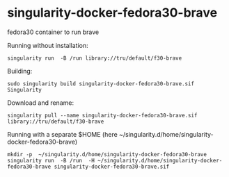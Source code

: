 # singularity-docker-fedora30-brave
fedora30 container to run brave


Running without installation:
```
singularity run  -B /run library://tru/default/f30-brave
```
Building:
```
sudo singularity build singularity-docker-fedora30-brave.sif  Singularity
```
Download and rename:
```
singularity pull --name singularity-docker-fedora30-brave.sif library://tru/default/f30-brave
```
Running with a separate $HOME  (here ~/singularity.d/home/singularity-docker-fedora30-brave)
```
mkdir -p  ~/singularity.d/home/singularity-docker-fedora30-brave
singularity run  -B /run  -H ~/singularity.d/home/singularity-docker-fedora30-brave singularity-docker-fedora30-brave.sif
```

